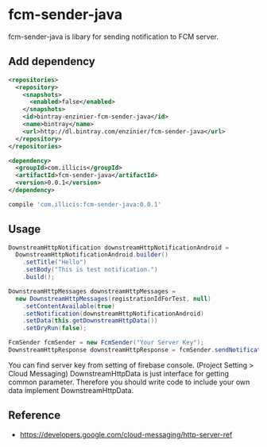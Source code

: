 # fcm-sender-java

fcm-sender-java is libary for sending notification to FCM server.

## Add dependency
```xml
<repositories>
  <repository>
    <snapshots>
      <enabled>false</enabled>
    </snapshots>
    <id>bintray-enzinier-fcm-sender-java</id>
    <name>bintray</name>
    <url>http://dl.bintray.com/enzinier/fcm-sender-java</url>
  </repository>
</repositories>

<dependency>
  <groupId>com.illicis</groupId>
  <artifactId>fcm-sender-java</artifactId>
  <version>0.0.1</version>
</dependency>
```

```gradle
compile 'com.illicis:fcm-sender-java:0.0.1'
```

## Usage
```java
DownstreamHttpNotification downstreamHttpNotificationAndroid =
  DownstreamHttpNotificationAndroid.builder()
    .setTitle("Hello")
    .setBody("This is test notification.")
    .build();

DownstreamHttpMessages downstreamHttpMessages =
  new DownstreamHttpMessages(registrationIdForTest, null)
    .setContentAvailable(true)
    .setNotification(downstreamHttpNotificationAndroid)
    .setData(this.getDownstreamHttpData())
    .setDryRun(false);

FcmSender fcmSender = new FcmSender("Your Server Key");
DownstreamHttpResponse downstreamHttpResponse = fcmSender.sendNotification(downstreamHttpMessages);
```
You can find server key from setting of firebase console. (Project Setting > Cloud Messaging)
DownstreamHttpData is just interface for getting common parameter.
Therefore you should write code to include your own data implement DownstreamHttpData.

## Reference
- https://developers.google.com/cloud-messaging/http-server-ref
